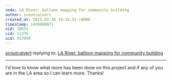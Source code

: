 ```yaml
---
node: LA River: balloon mapping for community building
author: scoutcalvert
created_at: 2015-03-20 19:34:31 +0000
timestamp: 1426880071
nid: 10631
cid: 11376
uid: 437059
---
```




[scoutcalvert](../profile/scoutcalvert) replying to: [LA River: balloon mapping for community building](../notes/mlamadrid/06-29-2014/la-river-balloon-mapping-for-community-building)

----
I'd love to know what more has been done on this project and if any of you are in the LA area so I can learn more. Thanks!